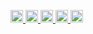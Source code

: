 <p align="left">
  <a href="https://github.com/taki-climb">
    <img height="20" src="https://komarev.com/ghpvc/?username=taki-climb" />
  </a>
  <a href="https://github.com/taki-climb">
    <img height="20" src="https://img.shields.io/github/followers/taki-climb?label=follow&logo=github&style=flat" />
  </a>
  <a href="http://qiita.com/Keichan_15">
    <img height="20" src="https://qiita-badge.apiapi.app/s/Keichan_15/posts.svg" />
  </a>
  <a href="http://qiita.com/Keichan_15">
    <img height="20" src="https://qiita-badge.apiapi.app/s/Keichan_15/contributions.svg" />
  </a>
  <a href="https://zenn.dev/keichan_15">
    <img height="20" src="https://badgen.org/img/zenn/keichan_15/articles?style=plastic" />
  </a>
</p>

